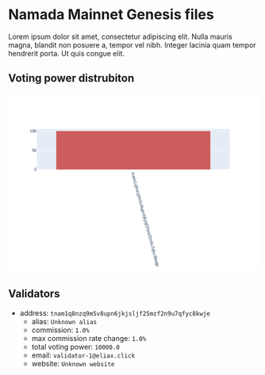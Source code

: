 # Namada Mainnet Genesis files

Lorem ipsum dolor sit amet, consectetur adipiscing elit. Nulla mauris magna, blandit non posuere a, tempor vel nibh. Integer lacinia quam tempor hendrerit porta. Ut quis congue elit.

## Voting power distrubiton

![Voting Power Distribution](../images/validators.png "Voting Power Distribution")

## Validators


- address: `tnam1q8nzq9m5v8upn6jkjsljf25mzf2n9u7qfyc8kwje`
    - alias: `Unknown alias`
    - commission: `1.0%`
    - max commission rate change: `1.0%`
    - total voting power: `10000.0`
    - email: `validator-1@eliax.click`
    - website: `Unknown website`
